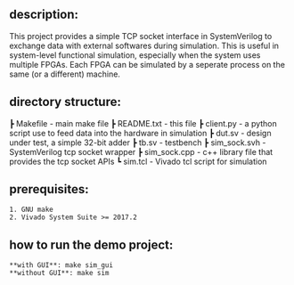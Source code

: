 ## description:
This project provides a simple TCP socket interface in SystemVerilog to exchange data with external softwares during simulation. This is useful in system-level functional simulation, especially when the system uses multiple FPGAs. Each FPGA can be simulated by a seperate process on the same (or a different) machine.

## directory structure:
 ┣ Makefile     - main make file
 ┣ README.txt   - this file
 ┣ client.py    - a python script use to feed data into the hardware in simulation
 ┣ dut.sv       - design under test, a simple 32-bit adder
 ┣ tb.sv        - testbench
 ┣ sim_sock.svh - SystemVerilog tcp socket wrapper
 ┣ sim_sock.cpp - c++ library file that provides the tcp socket APIs
 ┗ sim.tcl      - Vivado tcl script for simulation

## prerequisites:
    1. GNU make
    2. Vivado System Suite >= 2017.2

## how to run the demo project:
    **with GUI**: make sim_gui
    **without GUI**: make sim